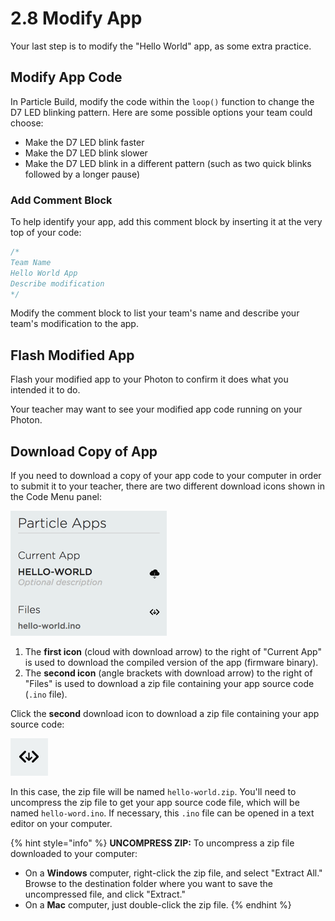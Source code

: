 # 2.8 Modify App

Your last step is to modify the "Hello World" app, as some extra practice.

## Modify App Code

In Particle Build, modify the code within the `loop()` function to change the D7 LED blinking pattern. Here are some possible options your team could choose:

* Make the D7 LED blink faster
* Make the D7 LED blink slower
* Make the D7 LED blink in a different pattern \(such as two quick blinks followed by a longer pause\)

### Add Comment Block

To help identify your app, add this comment block by inserting it at the very top of your code:

```cpp
/*
Team Name
Hello World App
Describe modification
*/
```

Modify the comment block to list your team's name and describe your team's modification to the app.

## Flash Modified App

Flash your modified app to your Photon to confirm it does what you intended it to do.

Your teacher may want to see your modified app code running on your Photon.

## Download Copy of App

If you need to download a copy of your app code to your computer in order to submit it to your teacher, there are two different download icons shown in the Code Menu panel:

![](../../.gitbook/assets/pb-download-files.png)

1. The **first icon** \(cloud with download arrow\) to the right of "Current App" is used to download the compiled version of the app \(firmware binary\).
2. The **second icon** \(angle brackets with download arrow\) to the right of "Files" is used to download a zip file containing your app source code \(`.ino` file\).

Click the **second** download icon to download a zip file containing your app source code:

![Download Icon](../../.gitbook/assets/pb-download-icon.png)

In this case, the zip file will be named `hello-world.zip`. You'll need to uncompress the zip file to get your app source code file, which will be named `hello-word.ino`. If necessary, this `.ino` file can be opened in a text editor on your computer.

{% hint style="info" %}
**UNCOMPRESS ZIP:**  To uncompress a zip file downloaded to your computer:

* On a **Windows** computer, right-click the zip file, and select "Extract All." Browse to the destination folder where you want to save the uncompressed file, and click "Extract."
* On a **Mac** computer, just double-click the zip file.
{% endhint %}

